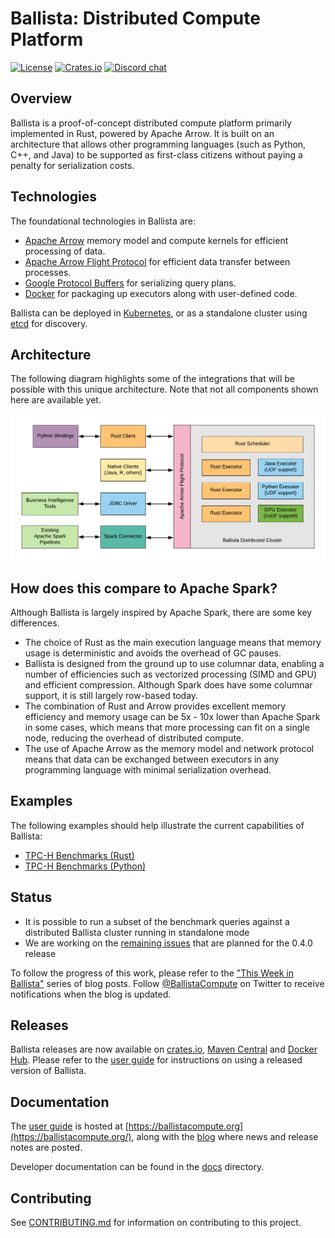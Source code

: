 # Ballista: Distributed Compute Platform

[![License][license-badge]][license-url]
[![Crates.io][crates-badge]][crates-url]
[![Discord chat][discord-badge]][discord-url]

[license-badge]: https://img.shields.io/badge/License-Apache%202.0-blue.svg
[license-url]: https://opensource.org/licenses/Apache-2.0
[crates-badge]: https://img.shields.io/crates/v/ballista.svg
[crates-url]: https://crates.io/crates/ballista
[discord-badge]: https://img.shields.io/discord/735486030626422884.svg?logo=discord&style=flat-square
[discord-url]: https://discord.gg/95PMxSk

## Overview

Ballista is a proof-of-concept distributed compute platform primarily implemented in Rust, powered by Apache Arrow. It 
is built on an architecture that allows other programming languages (such as Python, C++, and Java) to be supported 
as first-class citizens without paying a penalty for serialization costs.

## Technologies

The foundational technologies in Ballista are:

- [Apache Arrow](https://arrow.apache.org/) memory model and compute kernels for efficient processing of data.
- [Apache Arrow Flight Protocol](https://arrow.apache.org/blog/2019/10/13/introducing-arrow-flight/) for efficient data 
transfer between processes.
- [Google Protocol Buffers](https://developers.google.com/protocol-buffers) for serializing query plans.
- [Docker](https://www.docker.com/) for packaging up executors along with user-defined code.

Ballista can be deployed in [Kubernetes](https://kubernetes.io/), or as a standalone cluster using 
[etcd](https://etcd.io/) for discovery.

## Architecture

The following diagram highlights some of the integrations that will be possible with this unique architecture. Note 
that not all components shown here are available yet.

![Ballista Architecture Diagram](docs/user-guide/src/img/ballista-architecture.png)

## How does this compare to Apache Spark?

Although Ballista is largely inspired by Apache Spark, there are some key differences.

- The choice of Rust as the main execution language means that memory usage is deterministic and avoids the overhead of 
GC pauses.
- Ballista is designed from the ground up to use columnar data, enabling a number of efficiencies such as vectorized 
processing (SIMD and GPU) and efficient compression. Although Spark does have some columnar support, it is still 
largely row-based today.
- The combination of Rust and Arrow provides excellent memory efficiency and memory usage can be 5x - 10x lower than 
Apache Spark in some cases, which means that more processing can fit on a single node, reducing the overhead of 
distributed compute.
- The use of Apache Arrow as the memory model and network protocol means that data can be exchanged between executors 
in any programming language with minimal serialization overhead.

## Examples

The following examples should help illustrate the current capabilities of Ballista:

-  [TPC-H Benchmarks (Rust)](rust/benchmarks/tpch)
-  [TPC-H Benchmarks (Python)](python/examples/testquery.py)

## Status

- It is possible to run a subset of the benchmark queries against a distributed Ballista cluster running in 
  standalone mode
- We are working on the [remaining issues](https://github.com/ballista-compute/ballista/milestone/7) that are
  planned for the 0.4.0 release  

To follow the progress of this work, please refer to the
["This Week in Ballista"](https://ballistacompute.org/this-week-in-ballista/) series of blog posts. Follow 
[@BallistaCompute](https://twitter.com/BallistaCompute) on Twitter to receive notifications when the blog is updated. 

## Releases

Ballista releases are now available on [crates.io](https://crates.io/crates/ballista), 
[Maven Central](https://search.maven.org/search?q=g:org.ballistacompute) and 
[Docker Hub](https://hub.docker.com/u/ballistacompute). Please refer to the 
[user guide](https://ballistacompute.org/docs/) for instructions on using a released version of Ballista. 

## Documentation

The [user guide](https://ballistacompute.org/docs/) is hosted at [https://ballistacompute.org](https://ballistacompute.org/), 
along with the [blog](https://ballistacompute.org/) where news and release notes are posted.

Developer documentation can be found in the [docs](docs/README.md) directory.

## Contributing

See [CONTRIBUTING.md](CONTRIBUTING.md) for information on contributing to this project.
